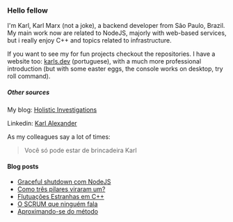 ### Hello fellow

I'm Karl, Karl Marx (not a joke), a backend developer from São Paulo, Brazil. My main work now are related to NodeJS, majorly with web-based services, but i really enjoy C++ and topics related to infrastructure.

If you want to see my for fun projects checkout the repositories. I have a website too: [karls.dev](https://karls.dev) (portuguese), with a much more professional introduction (but with some easter eggs, the console works on desktop, try roll command).

##### Other sources

My blog: [Holistic Investigations](https://medium.com/@iho)

Linkedin: [Karl Alexander](https://www.linkedin.com/in/karl-alexader/)

As my colleagues say a lot of times:
> Você só pode estar de brincadeira Karl

#### Blog posts
<!-- BLOG-POST-LIST:START -->
- [Graceful shutdown com NodeJS](https://medium.com/investigacoesholisticas/graceful-shutdown-com-nodejs-ce6a6e6cce01?source=rss-35bb6704d39------2)
- [Como três pilares viraram um?](https://medium.com/investigacoesholisticas/como-tr%C3%AAs-pilares-viraram-um-fc43ccda76de?source=rss-35bb6704d39------2)
- [Flutuações Estranhas em C++](https://medium.com/investigacoesholisticas/flutua%C3%A7%C3%B5es-estranhas-em-c-5dce2351c1cf?source=rss-35bb6704d39------2)
- [O SCRUM que ninguém fala](https://medium.com/launchpad-labs/o-scrum-que-ningu%C3%A9m-fala-deb5b5a6086a?source=rss-35bb6704d39------2)
- [Aproximando-se do método](https://medium.com/@iho/aproximando-se-do-m%C3%A9todo-275c55bf9a58?source=rss-35bb6704d39------2)
<!-- BLOG-POST-LIST:END -->
